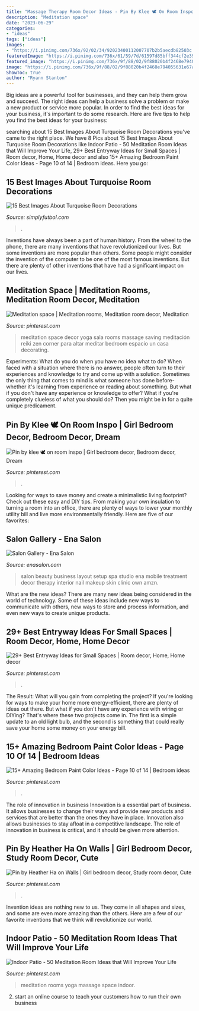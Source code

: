 ```yaml
---
title: "Massage Therapy Room Decor Ideas - Pin By Klee 🕊 On Room Inspo"
description: "Meditation space"
date: "2023-06-29"
categories:
- "ideas"
tags: ["ideas"]
images:
- "https://i.pinimg.com/736x/92/02/34/92023400112007707b2b5aecdb82503c.jpg"
featuredImage: "https://i.pinimg.com/736x/61/59/7d/61597d85bff344cf2e3948106fc53829.jpg"
featured_image: "https://i.pinimg.com/736x/9f/88/02/9f88020b4f2468e794055631e67a83a4.jpg"
image: "https://i.pinimg.com/736x/9f/88/02/9f88020b4f2468e794055631e67a83a4.jpg"
ShowToc: true
author: "Ryann Stanton"
---
```



Big ideas are a powerful tool for businesses, and they can help them grow and succeed. The right ideas can help a business solve a problem or make a new product or service more popular. In order to find the best ideas for your business, it's important to do some research. Here are five tips to help you find the best ideas for your business:

	

		
searching about 15 Best Images About Turquoise Room Decorations you've came to the right place. We have 8 Pics about 15 Best Images About Turquoise Room Decorations like Indoor Patio - 50 Meditation Room Ideas that Will Improve Your Life, 29+ Best Entryway Ideas for Small Spaces | Room decor, Home, Home decor and also 15+ Amazing Bedroom Paint Color Ideas - Page 10 of 14 | Bedroom ideas. Here you go:
		
    
## 15 Best Images About Turquoise Room Decorations

<img loading=lazy src="http://simplyfutbol.com/wp-content/uploads/2017/06/turquose-room-decor.jpg" onerror="this.onerror=null;this.src='https://tse3.mm.bing.net/th?id=OIP.5qNpT1B4Fh1zPjHZhRZhIAHaJ4&amp;pid=15.1';" alt="15 Best Images About Turquoise Room Decorations">

_Source: simplyfutbol.com_

>. 

	

Inventions have always been a part of human history. From the wheel to the phone, there are many inventions that have revolutionized our lives. But some inventions are more popular than others. Some people might consider the invention of the computer to be one of the most famous inventions. But there are plenty of other inventions that have had a significant impact on our lives.

    
## Meditation Space | Meditation Rooms, Meditation Room Decor, Meditation

<img loading=lazy src="https://i.pinimg.com/736x/9f/88/02/9f88020b4f2468e794055631e67a83a4.jpg" onerror="this.onerror=null;this.src='https://tse4.mm.bing.net/th?id=OIP.Ofz0iQmuBbdyG8Kx7c4y2QHaJ3&amp;pid=15.1';" alt="Meditation space | Meditation rooms, Meditation room decor, Meditation">

_Source: pinterest.com_

>meditation space decor yoga sala rooms massage saving meditación reiki zen corner para altar meditar bedroom espacio un casa decorating. 

	

Experiments: What do you do when you have no idea what to do?
When faced with a situation where there is no answer, people often turn to their experiences and knowledge to try and come up with a solution. Sometimes the only thing that comes to mind is what someone has done before- whether it's learning from experience or reading about something. But what if you don't have any experience or knowledge to offer? What if you're completely clueless of what you should do? Then you might be in for a quite unique predicament.

    
## Pin By Klee 🕊 On Room Inspo | Girl Bedroom Decor, Bedroom Decor, Dream

<img loading=lazy src="https://i.pinimg.com/736x/35/b5/71/35b571cf6546bdeb2715dcd7052c82bb.jpg" onerror="this.onerror=null;this.src='https://tse3.mm.bing.net/th?id=OIP.g8ZI6YsOSDh5sQ71xVDnwAHaJ3&amp;pid=15.1';" alt="Pin by klee 🕊 on room inspo | Girl bedroom decor, Bedroom decor, Dream">

_Source: pinterest.com_

>. 

	

Looking for ways to save money and create a minimalistic living footprint? Check out these easy and DIY tips. From making your own insulation to turning a room into an office, there are plenty of ways to lower your monthly utility bill and live more environmentally friendly. Here are five of our favorites: 

    
## Salon Gallery - Ena Salon

<img loading=lazy src="http://www.enasalon.com/wp-content/uploads/3RD-FLOOR-BEAUTY-ROOM_00173.jpg" onerror="this.onerror=null;this.src='https://tse2.mm.bing.net/th?id=OIP.5-6T4W6TP8jpLX6FUjGemwHaFj&amp;pid=15.1';" alt="Salon Gallery - Ena Salon">

_Source: enasalon.com_

>salon beauty business layout setup spa studio ena mobile treatment decor therapy interior nail makeup skin clinic own amzn. 

	

What are the new ideas?
There are many new ideas being considered in the world of technology. Some of these ideas include new ways to communicate with others, new ways to store and process information, and even new ways to create unique products.

    
## 29+ Best Entryway Ideas For Small Spaces | Room Decor, Home, Home Decor

<img loading=lazy src="https://i.pinimg.com/736x/54/a3/47/54a3471cf069379b12dfa919ad14d53d.jpg" onerror="this.onerror=null;this.src='https://tse3.mm.bing.net/th?id=OIP.CGPbGI0g3pEgetNz3Sk87wHaLG&amp;pid=15.1';" alt="29+ Best Entryway Ideas for Small Spaces | Room decor, Home, Home decor">

_Source: pinterest.com_

>. 

	

The Result: What will you gain from completing the project?
If you're looking for ways to make your home more energy-efficient, there are plenty of ideas out there. But what if you don't have any experience with wiring or DIYing? That's where these two projects come in. The first is a simple update to an old light bulb, and the second is something that could really save your home some money on your energy bill.

    
## 15+ Amazing Bedroom Paint Color Ideas - Page 10 Of 14 | Bedroom Ideas

<img loading=lazy src="https://i.pinimg.com/736x/61/59/7d/61597d85bff344cf2e3948106fc53829.jpg" onerror="this.onerror=null;this.src='https://tse4.mm.bing.net/th?id=OIP.6spZ_EU3L0pXp942gvEvkAHaK2&amp;pid=15.1';" alt="15+ Amazing Bedroom Paint Color Ideas - Page 10 of 14 | Bedroom ideas">

_Source: pinterest.com_

>. 

	

The role of innovation in business
Innovation is a essential part of business. It allows businesses to change their ways and provide new products and services that are better than the ones they have in place. Innovation also allows businesses to stay afloat in a competitive landscape. The role of innovation in business is critical, and it should be given more attention.

    
## Pin By Heather Ha On Walls | Girl Bedroom Decor, Study Room Decor, Cute

<img loading=lazy src="https://i.pinimg.com/736x/92/02/34/92023400112007707b2b5aecdb82503c.jpg" onerror="this.onerror=null;this.src='https://tse4.mm.bing.net/th?id=OIP.PpHgdc94kdyHY3UnRPF1MAHaJ3&amp;pid=15.1';" alt="Pin by Heather Ha on Walls | Girl bedroom decor, Study room decor, Cute">

_Source: pinterest.com_

>. 

	

Invention ideas are nothing new to us. They come in all shapes and sizes, and some are even more amazing than the others. Here are a few of our favorite inventions that we think will revolutionize our world.

    
## Indoor Patio - 50 Meditation Room Ideas That Will Improve Your Life

<img loading=lazy src="https://i.pinimg.com/736x/37/f9/ca/37f9ca56a268f4ba001017c8a1123805--meditation-rooms-yoga-rooms.jpg?b=t" onerror="this.onerror=null;this.src='https://tse4.mm.bing.net/th?id=OIP._ZK8vsm_F67RnBjXDZmKigHaLI&amp;pid=15.1';" alt="Indoor Patio - 50 Meditation Room Ideas that Will Improve Your Life">

_Source: pinterest.com_

>meditation rooms yoga massage space indoor. 

	

2. start an online course to teach your customers how to run their own business 

